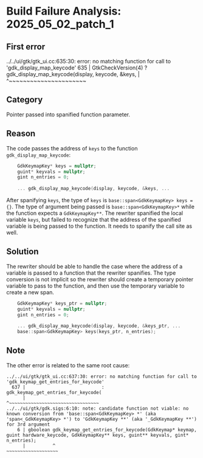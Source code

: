 # Build Failure Analysis: 2025_05_02_patch_1

## First error

../../ui/gtk/gtk_ui.cc:635:30: error: no matching function for call to 'gdk_display_map_keycode'
  635 |         GtkCheckVersion(4) ? gdk_display_map_keycode(display, keycode, &keys,
      |                              ^~~~~~~~~~~~~~~~~~~~~~~

## Category
Pointer passed into spanified function parameter.

## Reason
The code passes the address of `keys` to the function `gdk_display_map_keycode`:
```c++
    GdkKeymapKey* keys = nullptr;
    guint* keyvals = nullptr;
    gint n_entries = 0;
    
    ... gdk_display_map_keycode(display, keycode, &keys, ...
```
After spanifying `keys`, the type of `keys` is `base::span<GdkKeymapKey> keys = {}`. The type of argument being passed is `base::span<GdkKeymapKey>*` while the function expects a `GdkKeymapKey**`. The rewriter spanified the local variable `keys`, but failed to recognize that the address of the spanified variable is being passed to the function. It needs to spanify the call site as well.

## Solution
The rewriter should be able to handle the case where the address of a variable is passed to a function that the rewriter spanifies. The type conversion is not implicit so the rewriter should create a temporary pointer variable to pass to the function, and then use the temporary variable to create a new span.
```c++
    GdkKeymapKey* keys_ptr = nullptr;
    guint* keyvals = nullptr;
    gint n_entries = 0;
    
    ... gdk_display_map_keycode(display, keycode, &keys_ptr, ...
    base::span<GdkKeymapKey> keys(keys_ptr, n_entries);
```

## Note
The other error is related to the same root cause:

```
../../ui/gtk/gtk_ui.cc:637:30: error: no matching function for call to 'gdk_keymap_get_entries_for_keycode'
  637 |                            : gdk_keymap_get_entries_for_keycode(
      |                              ^~~~~~~~~~~~~~~~~~~~~~~~~~~~~~~~~~
../../ui/gtk/gdk.sigs:6:10: note: candidate function not viable: no known conversion from 'base::span<GdkKeymapKey> *' (aka 'span<_GdkKeymapKey> *') to 'GdkKeymapKey **' (aka '_GdkKeymapKey **') for 3rd argument
    6 | gboolean gdk_keymap_get_entries_for_keycode(GdkKeymap* keymap, guint hardware_keycode, GdkKeymapKey** keys, guint** keyvals, gint* n_entries);
      |          ^                                                                             ~~~~~~~~~~~~~~~~~~~
